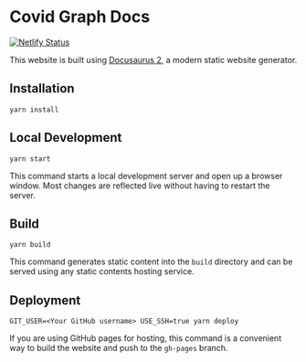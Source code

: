 # Covid Graph Docs

[![Netlify Status](https://api.netlify.com/api/v1/badges/31a99f8b-c0a9-43cb-9df4-b46811d118c2/deploy-status)](https://app.netlify.com/sites/covid-graph-docs/deploys)

This website is built using [Docusaurus 2](https://v2.docusaurus.io/), a modern static website generator.

## Installation

```console
yarn install
```

## Local Development

```console
yarn start
```

This command starts a local development server and open up a browser window. Most changes are reflected live without having to restart the server.

## Build

```console
yarn build
```

This command generates static content into the `build` directory and can be served using any static contents hosting service.

## Deployment

```console
GIT_USER=<Your GitHub username> USE_SSH=true yarn deploy
```

If you are using GitHub pages for hosting, this command is a convenient way to build the website and push to the `gh-pages` branch.
